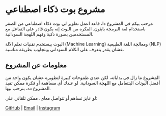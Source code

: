 <body>
    <div class="container">
        <h1>مشروع بوت ذكاء اصطناعي</h1>
        <p>مرحب بيكم في المشروع دا، قاعد اعمل تطوير لي بوت ذكاء اصطناعي من الصفر باستخدام لغة البرمجة بايثون. الفكرة من البوت إنه يكون قادر على التفاعل مع المستخدمين بصورة ذكية وفهم اللهجة السودانية.</p>
        <p>البوت بيستخدم تقنيات تعلم الآلة (Machine Learning) ومعالجة اللغة الطبيعية (NLP) عشان يقدر يتعرف على الكلام السوداني ويتجاوب بطريقة مناسبة.</p>
        <h2>معلومات عن المشروع</h2>
        <p>المشروع ما زال في بداياته، لكن عندي طموحات كبيرة لتطويره عشان يكون واحد من أفضل البوتات البتتعامل مع اللهجة السودانية. لو عندك أي مساهمة أو فكرة ممكن تفيد المشروع ده، بنرحب بيها.</p>
        <div class="contact">
            <p>لو عايز تساهم أو تتواصل معاي، ممكن تلقاني على:</p>
            <p><a href="https://github.com/osmansalih" target="_blank">GitHub</a> | <a href="mailto:iosmansalih11@gmail.com">Email</a> | <a href="https://instagram.com/_osmansalih_">Instagram</a>
            </p>
        </div>
    </div>
</body>
